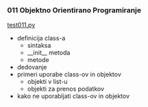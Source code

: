 ### 011 Objektno Orientirano Programiranje
[test011.py]((/src/011_OOP/test011.py))
* definicija class-a
  * sintaksa
  * \_\_init__ metoda
  * metode
* dedovanje
* primeri uporabe class-ov in objektov
  * objekti v list-u
  * objekti za prenos podatkov
* kako ne uporabljati class-ov in objektov

